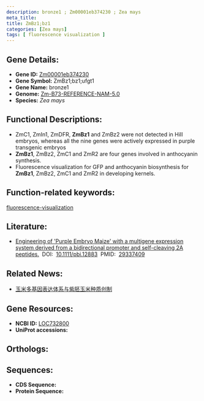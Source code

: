```yaml
---
description: bronze1 ; Zm00001eb374230 ; Zea mays
meta_title:
title: ZmBz1;bz1
categories: [Zea mays]
tags: [ fluorescence visualization ]
---
```


## Gene Details:
- **Gene ID:**	[Zm00001eb374230](https://www.maizegdb.org/gene_center/gene/Zm00001eb374230)
- **Gene Symbol:** ZmBz1;bz1;ufgt1
- **Gene Name:** bronze1
- **Genome:** [Zm-B73-REFERENCE-NAM-5.0](https://www.maizegdb.org/genome/assembly/Zm-B73-REFERENCE-NAM-5.0)
- **Species:** *Zea mays*

## Functional Descriptions:
   - ZmC1, ZmIn1, ZmDFR, **ZmBz1** and ZmBz2 were not detected in HiII embryos, whereas all the nine genes were actively expressed in purple transgenic embryos 
   - **ZmBz1**, ZmBz2, ZmC1 and ZmR2 are four genes involved in anthocyanin synthesis.
   - Fluorescence visualization for GFP and anthocyanin biosynthesis for **ZmBz1**, ZmBz2, ZmC1 and ZmR2 in developing kernels.

## Function-related keywords:
[fluorescence-visualization](/tags/fluorescence-visualization/)

## Literature:
   - [Engineering of &#x27;Purple Embryo Maize&#x27; with a multigene expression system derived from a bidirectional promoter and self-cleaving 2A peptides.]( https://onlinelibrary.wiley.com/doi/10.1111/pbi.12883)&nbsp;&nbsp;DOI:&nbsp;&nbsp;[10.1111/pbi.12883](https://onlinelibrary.wiley.com/doi/10.1111/pbi.12883)&nbsp;&nbsp;PMID:&nbsp;&nbsp;[29337409](https://pubmed.ncbi.nlm.nih.gov/29337409/)

## Related News:
   - [玉米多基因表达体系与紫胚玉米种质创制](https://mp.weixin.qq.com/s?__biz=MzU3ODY3MDM0NA==&mid=2247488154&idx=3&sn=dfc39d825aabdbcb168d39b26abe71bf&chksm=fd7088fdca0701ebd1d6d02eb0eec9b0c74f6af6237a9f445822a75459c6fd977fb8f9061858&scene=27#wechat_redirect)

## Gene Resources:
- **NCBI ID:**  [LOC732800](https://www.ncbi.nlm.nih.gov/gene/?term=LOC732800)
- **UniProt accessions:** [](https://www.uniprot.org/uniprotkb//entry)

## Orthologs:

## Sequences:
- **CDS Sequence:**
- **Protein Sequence:**
